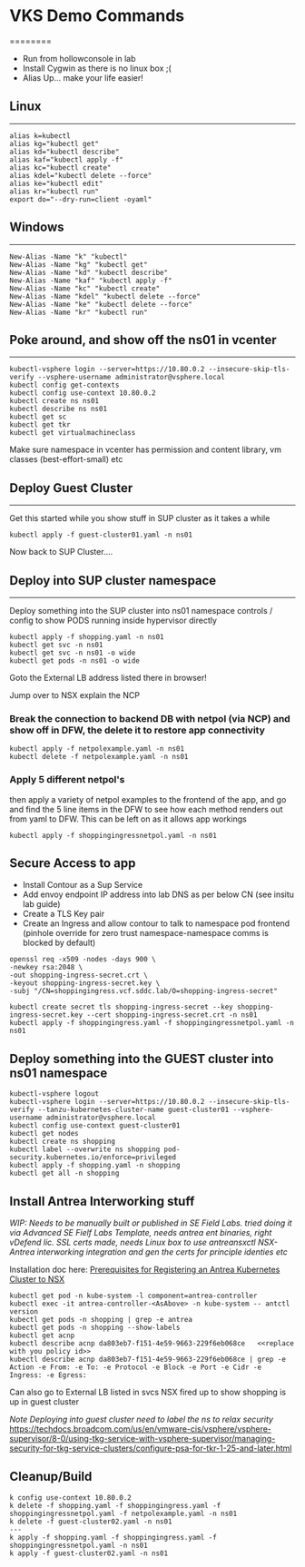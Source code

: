 # VKS Demo Commands
========

- Run from hollowconsole in lab
- Install Cygwin as there is no linux box ;(
- Alias Up... make your life easier! 

## Linux 
----------
````
alias k=kubectl
alias kg="kubectl get"
alias kd="kubectl describe"
alias kaf="kubectl apply -f"
alias kc="kubectl create"
alias kdel="kubectl delete --force"
alias ke="kubectl edit"
alias kr="kubectl run"
export do="--dry-run=client -oyaml"
````


## Windows
------
````
New-Alias -Name "k" "kubectl"
New-Alias -Name "kg" "kubectl get"
New-Alias -Name "kd" "kubectl describe"
New-Alias -Name "kaf" "kubectl apply -f"
New-Alias -Name "kc" "kubectl create"
New-Alias -Name "kdel" "kubectl delete --force"
New-Alias -Name "ke" "kubectl delete --force"
New-Alias -Name "kr" "kubectl run"
````


## Poke around, and show off the ns01 in vcenter
------
````
kubectl-vsphere login --server=https://10.80.0.2 --insecure-skip-tls-verify --vsphere-username administrator@vsphere.local
kubectl config get-contexts
kubectl config use-context 10.80.0.2
kubectl create ns ns01
kubectl describe ns ns01
kubectl get sc
kubectl get tkr
kubectl get virtualmachineclass
````

Make sure namespace in vcenter has permission and content library, vm classes (best-effort-small) etc

## Deploy Guest Cluster
-------
Get this started while you show stuff in SUP cluster as it takes a while
````
kubectl apply -f guest-cluster01.yaml -n ns01
````

Now back to SUP Cluster....

## Deploy into SUP cluster namespace 
---
Deploy something into the SUP cluster into ns01 namespace controls / config to show  PODS running inside hypervisor directly
````
kubectl apply -f shopping.yaml -n ns01
kubectl get svc -n ns01
kubectl get svc -n ns01 -o wide
kubectl get pods -n ns01 -o wide

````

Goto the External LB address listed there in browser!

Jump over to NSX explain the NCP
### Break the connection to backend DB with netpol (via NCP) and show off in DFW, the delete it to restore app connectivity
````
kubectl apply -f netpolexample.yaml -n ns01
kubectl delete -f netpolexample.yaml -n ns01
````

### Apply 5 different netpol's
then apply a variety of netpol examples to the frontend of the app, and go and find the 5 line items in the DFW to see how each method renders out from yaml to DFW. 
This can be left on as it allows app workings
````
kubectl apply -f shoppingingressnetpol.yaml -n ns01
````


## Secure Access to app
- Install Contour as a Sup Service
- Add envoy endpoint IP address into lab DNS as per below CN (see insitu lab guide)
- Create a TLS Key pair
- Create an Ingress and allow contour to talk to namespace pod frontend (pinhole override for zero trust namespace-namespace comms is blocked by default) 
````
openssl req -x509 -nodes -days 900 \
-newkey rsa:2048 \
-out shopping-ingress-secret.crt \
-keyout shopping-ingress-secret.key \
-subj "/CN=shoppingingress.vcf.sddc.lab/O=shopping-ingress-secret"

kubectl create secret tls shopping-ingress-secret --key shopping-ingress-secret.key --cert shopping-ingress-secret.crt -n ns01
kubectl apply -f shoppingingress.yaml -f shoppingingressnetpol.yaml -n ns01
````

Deploy something into the GUEST cluster into ns01 namespace
-----
````
kubectl-vsphere logout
kubectl-vsphere login --server=https://10.80.0.2 --insecure-skip-tls-verify --tanzu-kubernetes-cluster-name guest-cluster01 --vsphere-username administrator@vsphere.local
kubectl config use-context guest-cluster01
kubectl get nodes
kubectl create ns shopping
kubectl label --overwrite ns shopping pod-security.kubernetes.io/enforce=privileged
kubectl apply -f shopping.yaml -n shopping
kubectl get all -n shopping
````

Install Antrea Interworking stuff
--------

*WIP: Needs to be manually built or published in SE Field Labs. tried doing it via Advanced SE Fielf Labs Template, needs antrea ent binaries, right vDefend lic. SSL certs made, needs Linux box to use antreansxctl NSX-Antrea interworking integration and gen the certs for principle identies etc*

Installation doc here:
[Prerequisites for Registering an Antrea Kubernetes Cluster to NSX](https://techdocs.broadcom.com/us/en/vmware-cis/nsx/vmware-nsx/4-2/administration-guide/integration-of-kubernetes-clusters-with-antrea-cni/registering-an-antrea-kubernetes-cluster-to-nsx/prerequisites-for-registering-an-antrea-kubernetes-cluster-to-nsx.html "Prerequisites for Registering an Antrea Kubernetes Cluster to NSX")

````
kubectl get pod -n kube-system -l component=antrea-controller
kubectl exec -it antrea-controller-<AsAbove> -n kube-system -- antctl version
kubectl get pods -n shopping | grep -e antrea
kubectl get pods -n shopping --show-labels
kubectl get acnp
kubectl describe acnp da803eb7-f151-4e59-9663-229f6eb068ce   <<replace with you policy id>>
kubectl describe acnp da803eb7-f151-4e59-9663-229f6eb068ce | grep -e Action -e From: -e To: -e Protocol -e Block -e Port -e Cidr -e Ingress: -e Egress:
````


Can also go to External LB listed in svcs NSX fired up to show shopping is up in guest cluster



*Note
Deploying into guest cluster need to label the ns to relax security*
https://techdocs.broadcom.com/us/en/vmware-cis/vsphere/vsphere-supervisor/8-0/using-tkg-service-with-vsphere-supervisor/managing-security-for-tkg-service-clusters/configure-psa-for-tkr-1-25-and-later.html


## Cleanup/Build
````
k config use-context 10.80.0.2
k delete -f shopping.yaml -f shoppingingress.yaml -f shoppingingressnetpol.yaml -f netpolexample.yaml -n ns01
k delete -f guest-cluster02.yaml -n ns01
---
k apply -f shopping.yaml -f shoppingingress.yaml -f shoppingingressnetpol.yaml -n ns01
k apply -f guest-cluster02.yaml -n ns01
````
